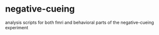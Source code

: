 # negative-cueing
analysis scripts for both fmri and behavioral parts of the negative-cueing experiment
